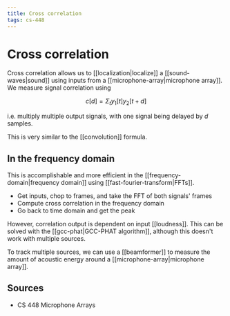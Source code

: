 ```yaml
---
title: Cross correlation
tags: cs-448
---
```


# Cross correlation

Cross correlation allows us to [[localization|localize]] a [[sound-waves|sound]] using inputs from a [[microphone-array|microphone array]]. We measure signal correlation using

$$
c[d] = \Sigma_{t} y_1[t] y_2[t + d]
$$

i.e. multiply multiple output signals, with one signal being delayed by $d$ samples.

This is very similar to the [[convolution]] formula.

## In the frequency domain

This is accomplishable and more efficient in the [[frequency-domain|frequency domain]] using [[fast-fourier-transform|FFTs]].

- Get inputs, chop to frames, and take the FFT of both signals' frames
- Compute cross correlation in the frequency domain
- Go back to time domain and get the peak

However, correlation output is dependent on input [[loudness]]. This can be solved with the [[gcc-phat|GCC-PHAT algorithm]], although this doesn't work with multiple sources.

To track multiple sources, we can use a [[beamformer]] to measure the amount of acoustic energy around a [[microphone-array|microphone array]].

## Sources

- CS 448 Microphone Arrays
